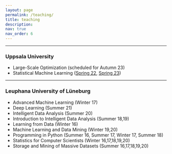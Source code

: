 ```yaml
---
layout: page
permalink: /teaching/
title: teaching
description: 
nav: true
nav_order: 6
---
```


<hr>

### Uppsala University
<ul>
  <li>Large-Scale Optimization (scheduled for Autumn 23)</li>
  <li>Statistical Machine Learning (<a href="https://uppsala.instructure.com/courses/46077">Spring 22</a>, <a href="https://uppsala.instructure.com/courses/73255">Spring 23</a>)</li>
</ul>

<hr>

### Leuphana University of Lüneburg
<ul>
  <li>Advanced Machine Learning (Winter 17)</li>
  <li>Deep Learning (Summer 21)</li>
  <li>Intelligent Data Analysis (Summer 20)</li>
  <li>Introduction to Intelligent Data Analysis (Summer 18,19)</li>
  <li>Learning from Data (Winter 16)</li>
  <li>Machine Learning and Data Mining (Winter 19,20)</li>
  <li>Programming in Python (Summer 16, Summer 17, Winter 17, Summer 18)</li>
  <li>Statistics for Computer Scientists (Winter 16,17,18,19,20)</li>
  <li>Storage and Mining of Massive Datasets (Summer 16,17,18,19,20)</li>
</ul>

